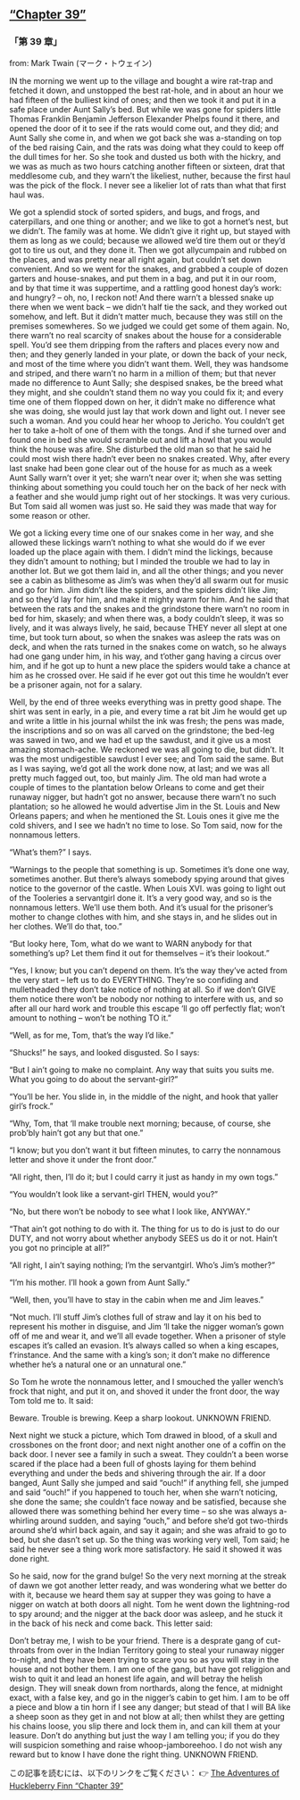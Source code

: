## [“Chapter 39”](https://www.beanreading.com/ja/article/805?source=github )   
 
 ###  「第 39 章」 

 from:  Mark Twain (マーク・トウェイン) 
 
 
 IN the morning we went up to the village and bought a wire rat-trap and fetched it down, and unstopped the best rat-hole, and in about an hour we had fifteen of the bulliest kind of ones; and then we took it and put it in a safe place under Aunt Sally’s bed. But while we was gone for spiders little Thomas Franklin Benjamin Jefferson Elexander Phelps found it there, and opened the door of it to see if the rats would come out, and they did; and Aunt Sally she come in, and when we got back she was a-standing on top of the bed raising Cain, and the rats was doing what they could to keep off the dull times for her. So she took and dusted us both with the hickry, and we was as much as two hours catching another fifteen or sixteen, drat that meddlesome cub, and they warn’t the likeliest, nuther, because the first haul was the pick of the flock. I never see a likelier lot of rats than what that first haul was.





We got a splendid stock of sorted spiders, and bugs, and frogs, and caterpillars, and one thing or another; and we like to got a hornet’s nest, but we didn’t. The family was at home. We didn’t give it right up, but stayed with them as long as we could; because we allowed we’d tire them out or they’d got to tire us out, and they done it. Then we got allycumpain and rubbed on the places, and was pretty near all right again, but couldn’t set down convenient. And so we went for the snakes, and grabbed a couple of dozen garters and house-snakes, and put them in a bag, and put it in our room, and by that time it was suppertime, and a rattling good honest day’s work: and hungry? – oh, no, I reckon not! And there warn’t a blessed snake up there when we went back – we didn’t half tie the sack, and they worked out somehow, and left. But it didn’t matter much, because they was still on the premises somewheres. So we judged we could get some of them again. No, there warn’t no real scarcity of snakes about the house for a considerable spell. You’d see them dripping from the rafters and places every now and then; and they generly landed in your plate, or down the back of your neck, and most of the time where you didn’t want them. Well, they was handsome and striped, and there warn’t no harm in a million of them; but that never made no difference to Aunt Sally; she despised snakes, be the breed what they might, and she couldn’t stand them no way you could fix it; and every time one of them flopped down on her, it didn’t make no difference what she was doing, she would just lay that work down and light out. I never see such a woman. And you could hear her whoop to Jericho. You couldn’t get her to take a-holt of one of them with the tongs. And if she turned over and found one in bed she would scramble out and lift a howl that you would think the house was afire. She disturbed the old man so that he said he could most wish there hadn’t ever been no snakes created. Why, after every last snake had been gone clear out of the house for as much as a week Aunt Sally warn’t over it yet; she warn’t near over it; when she was setting thinking about something you could touch her on the back of her neck with a feather and she would jump right out of her stockings. It was very curious. But Tom said all women was just so. He said they was made that way for some reason or other.





We got a licking every time one of our snakes come in her way, and she allowed these lickings warn’t nothing to what she would do if we ever loaded up the place again with them. I didn’t mind the lickings, because they didn’t amount to nothing; but I minded the trouble we had to lay in another lot. But we got them laid in, and all the other things; and you never see a cabin as blithesome as Jim’s was when they’d all swarm out for music and go for him. Jim didn’t like the spiders, and the spiders didn’t like Jim; and so they’d lay for him, and make it mighty warm for him. And he said that between the rats and the snakes and the grindstone there warn’t no room in bed for him, skasely; and when there was, a body couldn’t sleep, it was so lively, and it was always lively, he said, because THEY never all slept at one time, but took turn about, so when the snakes was asleep the rats was on deck, and when the rats turned in the snakes come on watch, so he always had one gang under him, in his way, and t’other gang having a circus over him, and if he got up to hunt a new place the spiders would take a chance at him as he crossed over. He said if he ever got out this time he wouldn’t ever be a prisoner again, not for a salary.





Well, by the end of three weeks everything was in pretty good shape. The shirt was sent in early, in a pie, and every time a rat bit Jim he would get up and write a little in his journal whilst the ink was fresh; the pens was made, the inscriptions and so on was all carved on the grindstone; the bed-leg was sawed in two, and we had et up the sawdust, and it give us a most amazing stomach-ache. We reckoned we was all going to die, but didn’t. It was the most undigestible sawdust I ever see; and Tom said the same. But as I was saying, we’d got all the work done now, at last; and we was all pretty much fagged out, too, but mainly Jim. The old man had wrote a couple of times to the plantation below Orleans to come and get their runaway nigger, but hadn’t got no answer, because there warn’t no such plantation; so he allowed he would advertise Jim in the St. Louis and New Orleans papers; and when he mentioned the St. Louis ones it give me the cold shivers, and I see we hadn’t no time to lose. So Tom said, now for the nonnamous letters.





“What’s them?” I says.





“Warnings to the people that something is up. Sometimes it’s done one way, sometimes another. But there’s always somebody spying around that gives notice to the governor of the castle. When Louis XVI. was going to light out of the Tooleries a servantgirl done it. It’s a very good way, and so is the nonnamous letters. We’ll use them both. And it’s usual for the prisoner’s mother to change clothes with him, and she stays in, and he slides out in her clothes. We’ll do that, too.”





“But looky here, Tom, what do we want to WARN anybody for that something’s up? Let them find it out for themselves – it’s their lookout.”





“Yes, I know; but you can’t depend on them. It’s the way they’ve acted from the very start – left us to do EVERYTHING. They’re so confiding and mulletheaded they don’t take notice of nothing at all. So if we don’t GIVE them notice there won’t be nobody nor nothing to interfere with us, and so after all our hard work and trouble this escape ‘ll go off perfectly flat; won’t amount to nothing – won’t be nothing TO it.”





“Well, as for me, Tom, that’s the way I’d like.”





“Shucks!” he says, and looked disgusted. So I says:





“But I ain’t going to make no complaint. Any way that suits you suits me. What you going to do about the servant-girl?”





“You’ll be her. You slide in, in the middle of the night, and hook that yaller girl’s frock.”





“Why, Tom, that ‘ll make trouble next morning; because, of course, she prob’bly hain’t got any but that one.”





“I know; but you don’t want it but fifteen minutes, to carry the nonnamous letter and shove it under the front door.”





“All right, then, I’ll do it; but I could carry it just as handy in my own togs.”





“You wouldn’t look like a servant-girl THEN, would you?”





“No, but there won’t be nobody to see what I look like, ANYWAY.”





“That ain’t got nothing to do with it. The thing for us to do is just to do our DUTY, and not worry about whether anybody SEES us do it or not. Hain’t you got no principle at all?”





“All right, I ain’t saying nothing; I’m the servantgirl. Who’s Jim’s mother?”





“I’m his mother. I’ll hook a gown from Aunt Sally.”





“Well, then, you’ll have to stay in the cabin when me and Jim leaves.”





“Not much. I’ll stuff Jim’s clothes full of straw and lay it on his bed to represent his mother in disguise, and Jim ‘ll take the nigger woman’s gown off of me and wear it, and we’ll all evade together. When a prisoner of style escapes it’s called an evasion. It’s always called so when a king escapes, f’rinstance. And the same with a king’s son; it don’t make no difference whether he’s a natural one or an unnatural one.”





So Tom he wrote the nonnamous letter, and I smouched the yaller wench’s frock that night, and put it on, and shoved it under the front door, the way Tom told me to. It said:





Beware. Trouble is brewing. Keep a sharp lookout. UNKNOWN FRIEND.





Next night we stuck a picture, which Tom drawed in blood, of a skull and crossbones on the front door; and next night another one of a coffin on the back door. I never see a family in such a sweat. They couldn’t a been worse scared if the place had a been full of ghosts laying for them behind everything and under the beds and shivering through the air. If a door banged, Aunt Sally she jumped and said “ouch!” if anything fell, she jumped and said “ouch!” if you happened to touch her, when she warn’t noticing, she done the same; she couldn’t face noway and be satisfied, because she allowed there was something behind her every time – so she was always a-whirling around sudden, and saying “ouch,” and before she’d got two-thirds around she’d whirl back again, and say it again; and she was afraid to go to bed, but she dasn’t set up. So the thing was working very well, Tom said; he said he never see a thing work more satisfactory. He said it showed it was done right.





So he said, now for the grand bulge! So the very next morning at the streak of dawn we got another letter ready, and was wondering what we better do with it, because we heard them say at supper they was going to have a nigger on watch at both doors all night. Tom he went down the lightning-rod to spy around; and the nigger at the back door was asleep, and he stuck it in the back of his neck and come back. This letter said:





Don’t betray me, I wish to be your friend. There is a desprate gang of cut-throats from over in the Indian Territory going to steal your runaway nigger to-night, and they have been trying to scare you so as you will stay in the house and not bother them. I am one of the gang, but have got religgion and wish to quit it and lead an honest life again, and will betray the helish design. They will sneak down from northards, along the fence, at midnight exact, with a false key, and go in the nigger’s cabin to get him. I am to be off a piece and blow a tin horn if I see any danger; but stead of that I will BA like a sheep soon as they get in and not blow at all; then whilst they are getting his chains loose, you slip there and lock them in, and can kill them at your leasure. Don’t do anything but just the way I am telling you; if you do they will suspicion something and raise whoop-jamboreehoo. I do not wish any reward but to know I have done the right thing. UNKNOWN FRIEND.


この記事を読むには、以下のリンクをご覧ください：  👉    [The Adventures of Huckleberry Finn “Chapter 39”](https://www.beanreading.com/ja/article/805?source=github ) 
